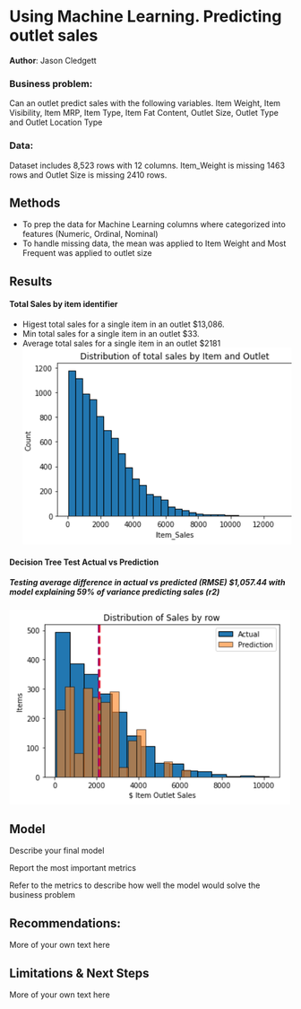 # Using Machine Learning. Predicting outlet sales 


**Author**: Jason Cledgett

### Business problem:

Can an outlet predict sales with the following variables. Item Weight, Item Visibility, Item MRP, Item Type, Item Fat Content, Outlet Size, Outlet Type and Outlet Location Type


### Data:
Dataset includes 8,523 rows with 12 columns. Item_Weight is missing 1463 rows and Outlet Size is missing 2410 rows. 


## Methods
- To prep the data for Machine Learning columns where categorized into features (Numeric, Ordinal, Nominal)
- To handle missing data, the mean was applied to Item Weight and Most Frequent was applied to outlet size

## Results

#### Total Sales by item identifier
- Higest total sales for a single item in an outlet $13,086. 
- Min total sales for a single item in an outlet $33.
- Average total sales for a single item in an outlet $2181
![Total Sales](https://github.com/cledgeja/coding_dojo/blob/749877ee5d2bb565440c4493dc8c197e2ace6d1c/Machine_Learning/Projects/images/total%20sales%20by%20item%20and%20outlet.png)


#### Decision Tree Test Actual vs Prediction
##### Testing average difference in actual vs predicted (RMSE) $1,057.44 with model explaining 59% of variance predicting sales (r2)
![Decision Tree](https://github.com/cledgeja/coding_dojo/blob/328b72115000eeeecd34f38996f3fccbc96b0423/Machine_Learning/Projects/images/Decision%20Tree%20Outlet%20Sales%20Analysis.png)

## Model

Describe your final model

Report the most important metrics

Refer to the metrics to describe how well the model would solve the business problem

## Recommendations:

More of your own text here


## Limitations & Next Steps

More of your own text here
